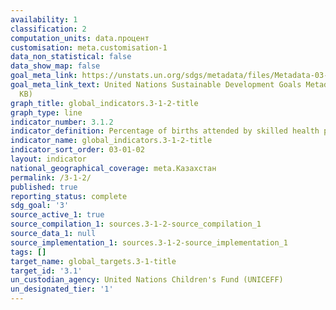 ```yaml
---
availability: 1
classification: 2
computation_units: data.процент
customisation: meta.customisation-1
data_non_statistical: false
data_show_map: false
goal_meta_link: https://unstats.un.org/sdgs/metadata/files/Metadata-03-01-02.pdf
goal_meta_link_text: United Nations Sustainable Development Goals Metadata (PDF 374
  KB)
graph_title: global_indicators.3-1-2-title
graph_type: line
indicator_number: 3.1.2
indicator_definition: Percentage of births attended by skilled health personnel
indicator_name: global_indicators.3-1-2-title
indicator_sort_order: 03-01-02
layout: indicator
national_geographical_coverage: meta.Казахстан
permalink: /3-1-2/
published: true
reporting_status: complete
sdg_goal: '3'
source_active_1: true
source_compilation_1: sources.3-1-2-source_compilation_1
source_data_1: null
source_implementation_1: sources.3-1-2-source_implementation_1
tags: []
target_name: global_targets.3-1-title
target_id: '3.1'
un_custodian_agency: United Nations Children's Fund (UNICEFF)
un_designated_tier: '1'
---
```

